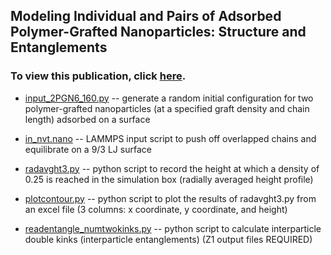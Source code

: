 ## Modeling Individual and Pairs of Adsorbed Polymer-Grafted Nanoparticles: Structure and Entanglements
### To view this publication, click [here](https://pubs.rsc.org/en/content/articlelanding/2018/sm/c7sm02116j#!divAbstract). 

- [input_2PGN6_160.py](https://github.com/hall-polymers/published-work/blob/master/2018-ethier2018modeling/input_2pgn6_160.py) -- generate a random initial configuration for two polymer-grafted nanoparticles (at a specified graft density and chain length) adsorbed on a surface

- [in_nvt.nano](https://github.com/hall-polymers/published-work/blob/master/2018-ethier2018modeling/in_nvt.nano) -- LAMMPS input script to push off overlapped chains and equilibrate on a 9/3 LJ surface

- [radavght3.py](https://github.com/hall-polymers/published-work/blob/master/2018-ethier2018modeling/radavght3.py) -- python script to record the height at which a density of 0.25 is reached in the simulation box (radially averaged height profile)

- [plotcontour.py](https://github.com/hall-polymers/published-work/blob/master/2018-ethier2018modeling/plotcontour.py) -- python script to plot the results of radavght3.py from an excel file (3 columns: x coordinate, y coordinate, and height)

- [readentangle_numtwokinks.py](https://github.com/hall-polymers/published-work/blob/master/2018-ethier2018modeling/readentangle_numtwokinks.py) -- python script to calculate interparticle double kinks (interparticle entanglements) (Z1 output files REQUIRED)